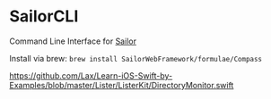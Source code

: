 # SailorCLI

Command Line Interface for [Sailor](https://github.com/JoshSweaterGuy/Sailor)

Install via brew:
`brew install SailorWebFramework/formulae/Compass`


https://github.com/Lax/Learn-iOS-Swift-by-Examples/blob/master/Lister/ListerKit/DirectoryMonitor.swift
